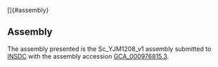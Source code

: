 []{#assembly}

Assembly
--------

The assembly presented is the Sc\_YJM1208\_v1 assembly submitted to
[INSDC](http://www.insdc.org) with the assembly accession
[GCA\_000976815.3](http://www.ebi.ac.uk/ena/data/view/GCA_000976815.3).
